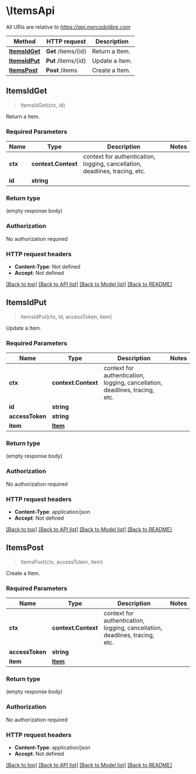 # \ItemsApi

All URIs are relative to *https://api.mercadolibre.com*

Method | HTTP request | Description
------------- | ------------- | -------------
[**ItemsIdGet**](ItemsApi.md#ItemsIdGet) | **Get** /items/{id} | Return a Item.
[**ItemsIdPut**](ItemsApi.md#ItemsIdPut) | **Put** /items/{id} | Update a Item.
[**ItemsPost**](ItemsApi.md#ItemsPost) | **Post** /items | Create a Item.



## ItemsIdGet

> ItemsIdGet(ctx, id)

Return a Item.

### Required Parameters


Name | Type | Description  | Notes
------------- | ------------- | ------------- | -------------
**ctx** | **context.Context** | context for authentication, logging, cancellation, deadlines, tracing, etc.
**id** | **string**|  | 

### Return type

 (empty response body)

### Authorization

No authorization required

### HTTP request headers

- **Content-Type**: Not defined
- **Accept**: Not defined

[[Back to top]](#) [[Back to API list]](../README.md#documentation-for-api-endpoints)
[[Back to Model list]](../README.md#documentation-for-models)
[[Back to README]](../README.md)


## ItemsIdPut

> ItemsIdPut(ctx, id, accessToken, item)

Update a Item.

### Required Parameters


Name | Type | Description  | Notes
------------- | ------------- | ------------- | -------------
**ctx** | **context.Context** | context for authentication, logging, cancellation, deadlines, tracing, etc.
**id** | **string**|  | 
**accessToken** | **string**|  | 
**item** | [**Item**](Item.md)|  | 

### Return type

 (empty response body)

### Authorization

No authorization required

### HTTP request headers

- **Content-Type**: application/json
- **Accept**: Not defined

[[Back to top]](#) [[Back to API list]](../README.md#documentation-for-api-endpoints)
[[Back to Model list]](../README.md#documentation-for-models)
[[Back to README]](../README.md)


## ItemsPost

> ItemsPost(ctx, accessToken, item)

Create a Item.

### Required Parameters


Name | Type | Description  | Notes
------------- | ------------- | ------------- | -------------
**ctx** | **context.Context** | context for authentication, logging, cancellation, deadlines, tracing, etc.
**accessToken** | **string**|  | 
**item** | [**Item**](Item.md)|  | 

### Return type

 (empty response body)

### Authorization

No authorization required

### HTTP request headers

- **Content-Type**: application/json
- **Accept**: Not defined

[[Back to top]](#) [[Back to API list]](../README.md#documentation-for-api-endpoints)
[[Back to Model list]](../README.md#documentation-for-models)
[[Back to README]](../README.md)

